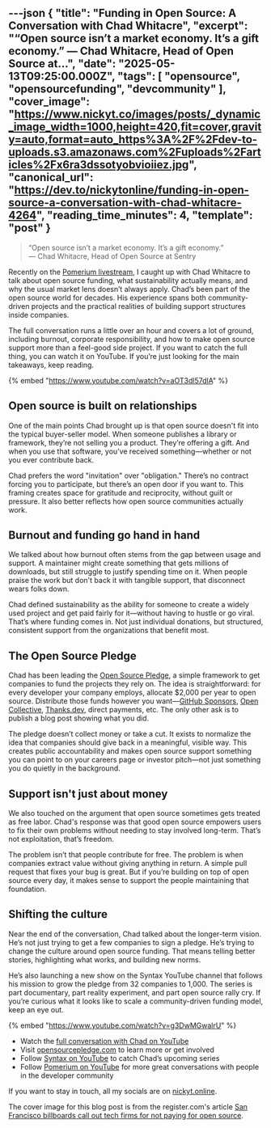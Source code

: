 ---json
{
  "title": "Funding in Open Source: A Conversation with Chad Whitacre",
  "excerpt": "“Open source isn’t a market economy. It’s a gift economy.” — Chad Whitacre, Head of Open Source at...",
  "date": "2025-05-13T09:25:00.000Z",
  "tags": [
    "opensource",
    "opensourcefunding",
    "devcommunity"
  ],
  "cover_image": "https://www.nickyt.co/images/posts/_dynamic_image_width=1000,height=420,fit=cover,gravity=auto,format=auto_https%3A%2F%2Fdev-to-uploads.s3.amazonaws.com%2Fuploads%2Farticles%2Fx6ra3dssotyobvioiiez.jpg",
  "canonical_url": "https://dev.to/nickytonline/funding-in-open-source-a-conversation-with-chad-whitacre-4264",
  "reading_time_minutes": 4,
  "template": "post"
}
---

> “Open source isn’t a market economy. It’s a gift economy.”  
> — Chad Whitacre, Head of Open Source at Sentry

Recently on the [Pomerium livestream](https://www.youtube.com/@pomerium_io), I caught up with Chad Whitacre to talk about open source funding, what sustainability actually means, and why the usual market lens doesn’t always apply. Chad’s been part of the open source world for decades. His experience spans both community-driven projects and the practical realities of building support structures inside companies.

The full conversation runs a little over an hour and covers a lot of ground, including burnout, corporate responsibility, and how to make open source support more than a feel-good side project. If you want to catch the full thing, you can watch it on YouTube. If you’re just looking for the main takeaways, keep reading.

{% embed "https://www.youtube.com/watch?v=aOT3dl57dlA" %}

## Open source is built on relationships

One of the main points Chad brought up is that open source doesn't fit into the typical buyer-seller model. When someone publishes a library or framework, they’re not selling you a product. They’re offering a gift. And when you use that software, you’ve received something—whether or not you ever contribute back.

Chad prefers the word "invitation" over "obligation." There’s no contract forcing you to participate, but there’s an open door if you want to. This framing creates space for gratitude and reciprocity, without guilt or pressure. It also better reflects how open source communities actually work.

## Burnout and funding go hand in hand

We talked about how burnout often stems from the gap between usage and support. A maintainer might create something that gets millions of downloads, but still struggle to justify spending time on it. When people praise the work but don't back it with tangible support, that disconnect wears folks down.

Chad defined sustainability as the ability for someone to create a widely used project and get paid fairly for it—without having to hustle or go viral. That’s where funding comes in. Not just individual donations, but structured, consistent support from the organizations that benefit most.

## The Open Source Pledge

Chad has been leading the [Open Source Pledge](https://opensourcepledge.com/), a simple framework to get companies to fund the projects they rely on. The idea is straightforward: for every developer your company employs, allocate $2,000 per year to open source. Distribute those funds however you want—[GitHub Sponsors](https://github.com/sponsors), [Open Collective](https://opencollective.com/), [Thanks.dev](https://thanks.dev), direct payments, etc. The only other ask is to publish a blog post showing what you did.

The pledge doesn’t collect money or take a cut. It exists to normalize the idea that companies should give back in a meaningful, visible way. This creates public accountability and makes open source support something you can point to on your careers page or investor pitch—not just something you do quietly in the background.

## Support isn't just about money

We also touched on the argument that open source sometimes gets treated as free labor. Chad's response was that good open source empowers users to fix their own problems without needing to stay involved long-term. That’s not exploitation, that’s freedom.

The problem isn’t that people contribute for free. The problem is when companies extract value without giving anything in return. A simple pull request that fixes your bug is great. But if you’re building on top of open source every day, it makes sense to support the people maintaining that foundation.

## Shifting the culture

Near the end of the conversation, Chad talked about the longer-term vision. He’s not just trying to get a few companies to sign a pledge. He’s trying to change the culture around open source funding. That means telling better stories, highlighting what works, and building new norms.

He’s also launching a new show on the Syntax YouTube channel that follows his mission to grow the pledge from 32 companies to 1,000. The series is part documentary, part reality experiment, and part open source rally cry. If you’re curious what it looks like to scale a community-driven funding model, keep an eye out.

{% embed "https://www.youtube.com/watch?v=g3DwMGwalrU" %}

- Watch the [full conversation with Chad on YouTube](https://www.youtube.com/watch?v=aOT3dl57dlA)  
- Visit [opensourcepledge.com](https://opensourcepledge.com) to learn more or get involved  
- Follow [Syntax on YouTube](https://www.youtube.com/@syntaxfm) to catch Chad’s upcoming series
- Follow [Pomerium on YouTube](https://www.youtube.com/@pomerium_io) for more great conversations with people in the developer community

If you want to stay in touch, all my socials are on [nickyt.online](https://nickyt.online).

The cover image for this blog post is from the register.com's article [San Francisco billboards call out tech firms for not paying for open source](https://www.theregister.com/2024/10/25/open_source_funding_ads/).
